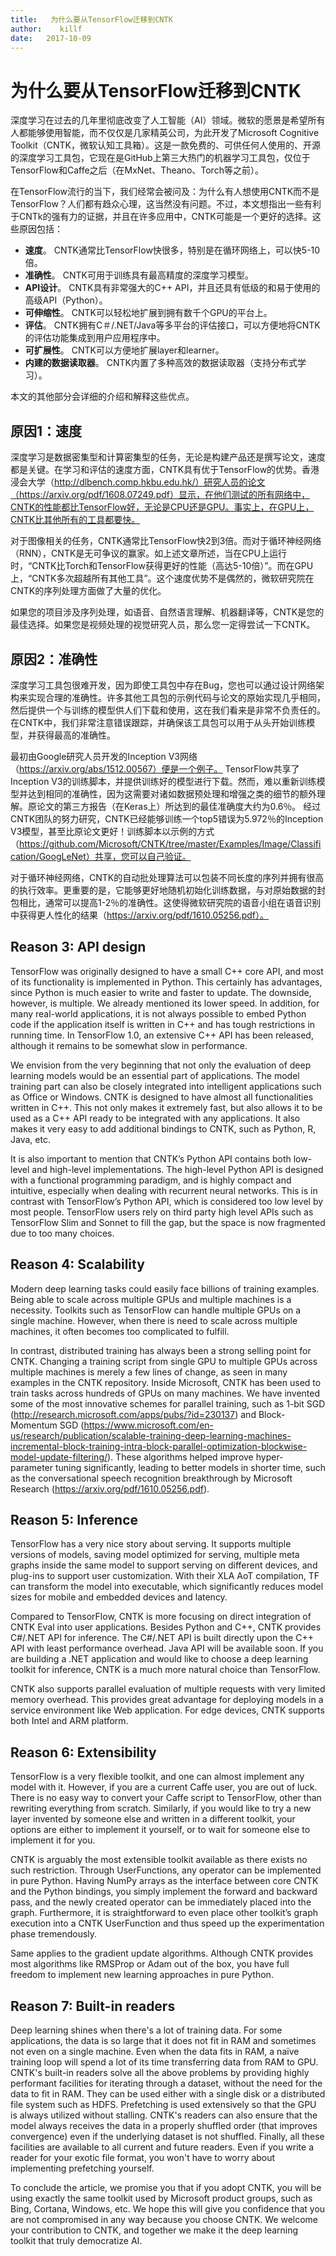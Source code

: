 ```yaml
---
title:   为什么要从TensorFlow迁移到CNTK
author:    killf
date:	2017-10-09
---
```

# 为什么要从TensorFlow迁移到CNTK

深度学习在过去的几年里彻底改变了人工智能（AI）领域。微软的愿景是希望所有人都能够使用智能，而不仅仅是几家精英公司，为此开发了Microsoft Cognitive Toolkit（CNTK，微软认知工具箱）。这是一款免费的、可供任何人使用的、开源的深度学习工具包，它现在是GitHub上第三大热门的机器学习工具包，仅位于TensorFlow和Caffe之后（在MxNet、Theano、Torch等之前）。

在TensorFlow流行的当下，我们经常会被问及：为什么有人想使用CNTK而不是TensorFlow？人们都有趋众心理，这当然没有问题。不过，本文想指出一些有利于CNTk的强有力的证据，并且在许多应用中，CNTK可能是一个更好的选择。这些原因包括：

- **速度**。 CNTK通常比TensorFlow快很多，特别是在循环网络上，可以快5-10倍。
- **准确性**。 CNTK可用于训练具有最高精度的深度学习模型。
- **API设计**。 CNTK具有非常强大的C++ API，并且还具有低级的和易于使用的高级API（Python）。
- **可伸缩性**。 CNTK可以轻松地扩展到拥有数千个GPU的平台上。
- **评估**。 CNTK拥有C＃/.NET/Java等多平台的评估接口，可以方便地将CNTK的评估功能集成到用户应用程序中。
- **可扩展性**。 CNTK可以方便地扩展layer和learner。
- **内建的数据读取器**。 CNTK内置了多种高效的数据读取器（支持分布式学习）。

本文的其他部分会详细的介绍和解释这些优点。

## 原因1：速度

深度学习是数据密集型和计算密集型的任务，无论是构建产品还是撰写论文，速度都是关键。在学习和评估的速度方面，CNTK具有优于TensorFlow的优势。香港浸会大学（http://dlbench.comp.hkbu.edu.hk/）研究人员的论文（https://arxiv.org/pdf/1608.07249.pdf）显示，在他们测试的所有网络中，CNTK的性能都比TensorFlow好，无论是CPU还是GPU。事实上，在GPU上，CNTK比其他所有的工具都要快。

对于图像相关的任务，CNTK通常比TensorFlow快2到3倍。而对于循环神经网络（RNN），CNTK是无可争议的赢家。如上述文章所述，当在CPU上运行时，“CNTK比Torch和TensorFlow获得更好的性能（高达5-10倍）”。而在GPU上，“CNTK多次超越所有其他工具”。这个速度优势不是偶然的，微软研究院在CNTK的序列处理方面做了大量的优化。

如果您的项目涉及序列处理，如语音、自然语言理解、机器翻译等，CNTK是您的最佳选择。如果您是视频处理的视觉研究人员，那么您一定得尝试一下CNTK。

## 原因2：准确性

深度学习工具包很难开发，因为即使工具包中存在Bug，您也可以通过设计网络架构来实现合理的准确性。许多其他工具包的示例代码与论文的原始实现几乎相同，然后提供一个与训练的模型供人们下载和使用，这在我们看来是非常不负责任的。在CNTK中，我们非常注意错误跟踪，并确保该工具包可以用于从头开始训练模型，并获得最高的准确性。

最初由Google研究人员开发的Inception V3网络（https://arxiv.org/abs/1512.00567）便是一个例子。 TensorFlow共享了Inception V3的训练脚本，并提供训练好的模型进行下载。然而，难以重新训练模型并达到相同的准确性，因为这需要对诸如数据预处理和增强之类的细节的额外理解。原论文的第三方报告（在Keras上）所达到的最佳准确度大约为0.6％。 经过CNTK团队的努力研究，CNTK已经能够训练一个top5错误为5.972％的Inception V3模型，甚至比原论文更好！训练脚本以示例的方式（https://github.com/Microsoft/CNTK/tree/master/Examples/Image/Classification/GoogLeNet）共享，您可以自己验证。

对于循环神经网络，CNTK的自动批处理算法可以包装不同长度的序列并拥有很高的执行效率。更重要的是，它能够更好地随机初始化训练数据，与对原始数据的封包相比，通常可以提高1-2％的准确性。这使得微软研究院的语音小组在语音识别中获得更人性化的结果（https://arxiv.org/pdf/1610.05256.pdf）。

## Reason 3: API design
TensorFlow was originally designed to have a small C++ core API, and most of its functionality is implemented in Python. This certainly has advantages, since Python is much easier to write and faster to update. The downside, however, is multiple. We already mentioned its lower speed. In addition, for many real-world applications, it is not always possible to embed Python code if the application itself is written in C++ and has tough restrictions in running time. In TensorFlow 1.0, an extensive C++ API has been released, although it remains to be somewhat slow in performance.

We envision from the very beginning that not only the evaluation of deep learning models would be an essential part of applications. The model training part can also be closely integrated into intelligent applications such as Office or Windows. CNTK is designed to have almost all functionalities written in C++. This not only makes it extremely fast, but also allows it to be used as a C++ API ready to be integrated with any applications. It also makes it very easy to add additional bindings to CNTK, such as Python, R, Java, etc.

It is also important to mention that CNTK’s Python API contains both low-level and high-level implementations. The high-level Python API is designed with a functional programming paradigm, and is highly compact and intuitive, especially when dealing with recurrent neural networks. This is in contrast with TensorFlow’s Python API, which is considered too low level by most people. TensorFlow users rely on third party high level APIs such as TensorFlow Slim and Sonnet to fill the gap, but the space is now fragmented due to too many choices.

## Reason 4: Scalability
Modern deep learning tasks could easily face billions of training examples. Being able to scale across multiple GPUs and multiple machines is a necessity. Toolkits such as TensorFlow can handle multiple GPUs on a single machine. However, when there is need to scale across multiple machines, it often becomes too complicated to fulfill.

In contrast, distributed training has always been a strong selling point for CNTK. Changing a training script from single GPU to multiple GPUs across multiple machines is merely a few lines of change, as seen in many examples in the CNTK repository. Inside Microsoft, CNTK has been used to train tasks across hundreds of GPUs on many machines. We have invented some of the most innovative schemes for parallel training, such as 1-bit SGD (http://research.microsoft.com/apps/pubs/?id=230137) and Block-Momentum SGD (https://www.microsoft.com/en-us/research/publication/scalable-training-deep-learning-machines-incremental-block-training-intra-block-parallel-optimization-blockwise-model-update-filtering/). These algorithms helped improve hyper-parameter tuning significantly, leading to better models in shorter time, such as the conversational speech recognition breakthrough by Microsoft Research (https://arxiv.org/pdf/1610.05256.pdf).

## Reason 5: Inference
TensorFlow has a very nice story about serving. It supports multiple versions of models, saving model optimized for serving, multiple meta graphs inside the same model to support serving on different devices, and plug-ins to support user customization. With their XLA AoT compilation, TF can transform the model into executable, which significantly reduces model sizes for mobile and embedded devices and latency.

Compared to TensorFlow, CNTK is more focusing on direct integration of CNTK Eval into user applications. Besides Python and C++, CNTK provides C#/.NET API for inference. The C#/.NET API is built directly upon the C++ API with least performance overhead. Java API will be available soon. If you are building a .NET application and would like to choose a deep learning toolkit for inference, CNTK is a much more natural choice than TensorFlow.

CNTK also supports parallel evaluation of multiple requests with very limited memory overhead. This provides great advantage for deploying models in a service environment like Web application. For edge devices, CNTK supports both Intel and ARM platform.

## Reason 6: Extensibility
TensorFlow is a very flexible toolkit, and one can almost implement any model with it. However, if you are a current Caffe user, you are out of luck. There is no easy way to convert your Caffe script to TensorFlow, other than rewriting everything from scratch. Similarly, if you would like to try a new layer invented by someone else and written in a different toolkit, your options are either to implement it yourself, or to wait for someone else to implement it for you.

CNTK is arguably the most extensible toolkit available as there exists no such restriction. Through UserFunctions, any operator can be implemented in pure Python. Having NumPy arrays as the interface between core CNTK and the Python bindings, you simply implement the forward and backward pass, and the newly created operator can be immediately placed into the graph. Furthermore, it is straightforward to even place other toolkit’s graph execution into a CNTK UserFunction and thus speed up the experimentation phase tremendously.

Same applies to the gradient update algorithms. Although CNTK provides most algorithms like RMSProp or Adam out of the box, you have full freedom to implement new learning approaches in pure Python.

## Reason 7: Built-in readers
Deep learning shines when there's a lot of training data. For some applications, the data is so large that it does not fit in RAM and sometimes not even on a single machine. Even when the data fits in RAM, a naïve training loop will spend a lot of its time transferring data from RAM to GPU. CNTK's built-in readers solve all the above problems by providing highly performant facilities for iterating through a dataset, without the need for the data to fit in RAM. They can be used either with a single disk or a distributed file system such as HDFS. Prefetching is used extensively so that the GPU is always utilized without stalling. CNTK's readers can also ensure that the model always receives the data in a properly shuffled order (that improves convergence) even if the underlying dataset is not shuffled. Finally, all these facilities are available to all current and future readers. Even if you write a reader for your exotic file format, you won't have to worry about implementing prefetching yourself.

To conclude the article, we promise you that if you adopt CNTK, you will be using exactly the same toolkit used by Microsoft product groups, such as Bing, Cortana, Windows, etc. We hope this will give you confidence that you are not compromised in any way because you choose CNTK. We welcome your contribution to CNTK, and together we make it the deep learning toolkit that truly democratize AI.
